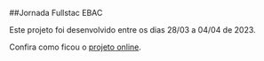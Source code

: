##Jornada Fullstac EBAC

Este projeto foi desenvolvido entre os dias 28/03 a 04/04 de 2023. 

Confira como ficou o [projeto online](https://tiktokclone-66f11.web.app/).

